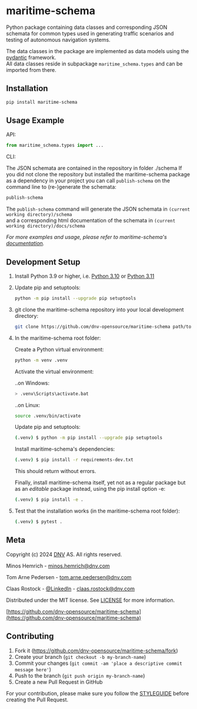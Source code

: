 # maritime-schema
Python package containing data classes and corresponding JSON schemata for common types used in generating traffic scenarios and testing of autonomous navigation systems.

The data classes in the package are implemented as data models using the [pydantic](https://docs.pydantic.dev/) framework. <br>
All data classes reside in subpackage `maritime_schema.types` and can be imported from there.


## Installation

```sh
pip install maritime-schema
```

## Usage Example

API:

```py
from maritime_schema.types import ...
```

CLI:

The JSON schemata are contained in the repository in folder ./schema
If you did not clone the repository but installed the maritime-schema package as a dependency in your project you can call `publish-schema` on the command line to (re-)generate the schemata:

```sh
publish-schema
```

The `publish-schema` command will generate the JSON schemata in `(current working directory)/schema` <br>
and a corresponding html documentation of the schemata in `(current working directory)/docs/schema`


_For more examples and usage, please refer to maritime-schema's [documentation][maritime_schema_docs]._

## Development Setup

1. Install Python 3.9 or higher, i.e. [Python 3.10](https://www.python.org/downloads/release/python-3104/) or [Python 3.11](https://www.python.org/downloads/release/python-3114/)

2. Update pip and setuptools:

    ```sh
    python -m pip install --upgrade pip setuptools
    ```

3. git clone the maritime-schema repository into your local development directory:

    ```sh
    git clone https://github.com/dnv-opensource/maritime-schema path/to/your/dev/maritime-schema
    ```

4. In the maritime-schema root folder:

    Create a Python virtual environment:

    ```sh
    python -m venv .venv
    ```

    Activate the virtual environment:

    ..on Windows:

    ```sh
    > .venv\Scripts\activate.bat
    ```

    ..on Linux:

    ```sh
    source .venv/bin/activate
    ```

    Update pip and setuptools:

    ```sh
    (.venv) $ python -m pip install --upgrade pip setuptools
    ```

    Install maritime-schema's dependencies:
    ```sh
    (.venv) $ pip install -r requirements-dev.txt
    ```
    This should return without errors.

    Finally, install maritime-schema itself, yet not as a regular package but as an _editable_ package instead, using the pip install option -e:
    ```sh
    (.venv) $ pip install -e .
    ```

5. Test that the installation works (in the maritime-schema root folder):

    ```sh
    (.venv) $ pytest .
    ```

## Meta

Copyright (c) 2024 [DNV](https://www.dnv.com) AS. All rights reserved.

Minos Hemrich - minos.hemrich@dnv.com

Tom Arne Pedersen - tom.arne.pedersen@dnv.com

Claas Rostock - [@LinkedIn](https://www.linkedin.com/in/claasrostock/?locale=en_US) - claas.rostock@dnv.com

Distributed under the MIT license. See [LICENSE](LICENSE.md) for more information.

[https://github.com/dnv-opensource/maritime-schema](https://github.com/dnv-opensource/maritime-schema)

## Contributing

1. Fork it (<https://github.com/dnv-opensource/maritime-schema/fork>)
2. Create your branch (`git checkout -b my-branch-name`)
3. Commit your changes (`git commit -am 'place a descriptive commit message here'`)
4. Push to the branch (`git push origin my-branch-name`)
5. Create a new Pull Request in GitHub

For your contribution, please make sure you follow the [STYLEGUIDE](STYLEGUIDE.md) before creating the Pull Request.

<!-- Markdown link & img dfn's -->
[maritime_schema_docs]: https://dnv-opensource.github.io/maritime-schema/README.html
